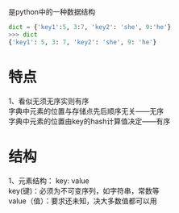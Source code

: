是python中的一种数据结构  
```python
dict = {'key1':5, 3:7, 'key2': 'she', 9:'he'}
>>> dict
{'key1': 5, 3: 7, 'key2': 'she', 9: 'he'}
```
# 特点  
1、看似无须无序实则有序  
字典中元素的位置与存储点先后顺序无关——无序  
字典中元素的位置由key的hash计算值决定——有序  

# 结构  
1、元素结构： key: value  
key(键)：必须为不可变序列，如字符串，常数等  
value（值）：要求还未知，决大多数值都可以用
